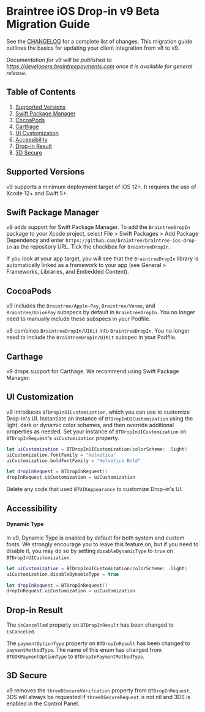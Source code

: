# Braintree iOS Drop-in v9 Beta Migration Guide

See the [CHANGELOG](/CHANGELOG.md) for a complete list of changes. This migration guide outlines the basics for updating your client integration from v8 to v9.

_Documentation for v9 will be published to https://developers.braintreepayments.com once it is available for general release._

## Table of Contents

1. [Supported Versions](#supported-versions)
1. [Swift Package Manager](#swift-package-manager)
1. [CocoaPods](#cocoapods)
1. [Carthage](#carthage)
1. [UI Customization](#ui-customization)
1. [Accessibility](#accessibility)
1. [Drop-in Result](#drop-in-result)
1. [3D Secure](#3d-secure)

## Supported Versions

v9 supports a minimum deployment target of iOS 12+. It requires the use of Xcode 12+ and Swift 5+.

## Swift Package Manager

v9 adds support for Swift Package Manager. To add the `BraintreeDropIn` package to your Xcode project, select File > Swift Packages > Add Package Dependency and enter `https://github.com/braintree/braintree-ios-drop-in` as the repository URL. Tick the checkbox for `BraintreeDropIn`.

If you look at your app target, you will see that the `BraintreeDropIn` library is automatically linked as a framework to your app (see General > Frameworks, Libraries, and Embedded Content).

## CocoaPods

v9 includes the `Braintree/Apple-Pay`, `Braintree/Venmo`, and `Braintree/UnionPay` subspecs by default in `BraintreeDropIn`. You no longer need to manually include these subspecs in your Podfile.

v9 combines `BraintreeDropIn/UIKit` into `BraintreeDropIn`. You no longer need to include the `BraintreeDropIn/UIKit` subspec in your Podfile.

## Carthage

v9 drops support for Carthage. We recommend using Swift Package Manager.

## UI Customization

v9 introduces `BTDropInUICustomization`, which you can use to customize Drop-in's UI. Instantiate an instance of `BTDropInUICustomization` using the light, dark or dynamic color schemes, and then override additional properties as needed. Set your instance of `BTDropInUICustomization` on `BTDropInRequest`'s `uiCustomization` property.

```swift
let uiCustomization = BTDropInUICustomization(colorScheme: .light)
uiCustomization.fontFamily = "Helvetica"
uiCustomization.boldFontFamily = "Helvetica Bold"

let dropInRequest = BTDropInRequest()
dropInRequest.uiCustomization = uiCustomization
```

Delete any code that used `BTUIKAppearance` to customize Drop-in's UI.

## Accessibility

#### Dynamic Type

In v9, Dynamic Type is enabled by default for both system and custom fonts. We strongly encourage you to leave this feature on, but if you need to disable it, you may do so by setting `disableDynamicType` to `true` on `BTDropInUICustomization`.

```swift
let uiCustomization = BTDropInUICustomization(colorScheme: .light)
uiCustomization.disableDynamicType = true

let dropInRequest = BTDropInRequest()
dropInRequest.uiCustomization = uiCustomization
```

## Drop-in Result

The `isCancelled` property on `BTDropInResult` has been changed to `isCanceled`.

The `paymentOptionType` property on `BTDropInResult` has been changed to `paymentMethodType`. The name of this enum has changed from `BTUIKPaymentOptionType` to `BTDropInPaymentMethodType`.

## 3D Secure

v9 removes the `threeDSecureVerifcation` property from `BTDropInRequest`. 3DS will always be requested if `threeDSecureRequest` is not nil and 3DS is enabled in the Control Panel.